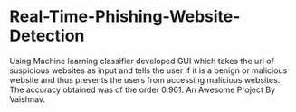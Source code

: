 # Real-Time-Phishing-Website-Detection
Using Machine learning classifier developed GUI which takes the url of suspicious websites as input and tells the user if it is a benign or malicious website and thus prevents the users from accessing malicious websites.
The accuracy obtained was of the order 0.961.
An Awesome Project By Vaishnav.
